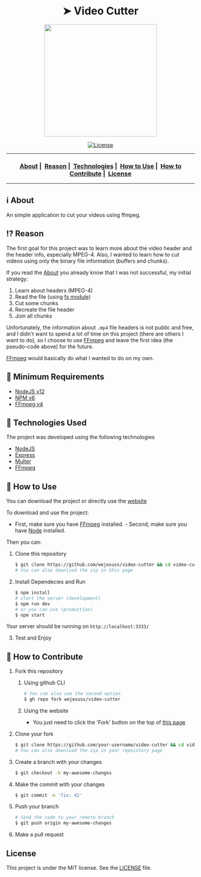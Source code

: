 [ffmpeg]: https://ffmpeg.org/
[fs-module]: https://nodejs.org/api/fs.html#fs_file_system
[about]: #information_source-about
[node]: https://nodejs.org/en/
[node-git]: https://github.com/nodejs/node
[express]: https://github.com/expressjs/express
[multer]: https://github.com/expressjs/multer
[ffmpeg-git]: https://git.ffmpeg.org/gitweb/ffmpeg.git
[website]: https://video-cutter.herokuapp.com/
[this-page]: https://github.com/wejesuss/video-cutter


<h1 align="center">➤ Video Cutter</h1>

<p align="center">
  <img src="https://ik.imagekit.io/vhx2sevqtq/mstile-310x310_xLWm7GBNY.png" width="300" heigth="300">
</p>

<p align="center">
  <a href="LICENSE">
    <img alt="License" src="https://img.shields.io/badge/license-MIT-%23F8952D">
  </a>
</p>

___

<h3 align="center">
  <a href="#information_source-about">About</a>&nbsp;|&nbsp;
  <a href="#interrobang-reason">Reason</a>&nbsp;|&nbsp;
  <a href="#rocket-technologies-used">Technologies</a>&nbsp;|&nbsp;
  <a href="#school_satchel-how-to-use">How to Use</a>&nbsp;|&nbsp;
  <a href="#link-how-to-contribute">How to Contribute</a>&nbsp;|&nbsp;
  <a href="#license">License</a>
</h3>

___


## :information_source: About

An simple application to cut your videos using ffmpeg.

## :interrobang: Reason

The first goal for this project was to learn more about the video header and the header info, especially MPEG-4. Also, I wanted to learn how to cut videos using only the binary file information (buffers and chunks).

If you read the [About][about] you already know that I was not successful, my initial strategy:

1. Learn about headers (MPEG-4)
2. Read the file (using [fs module][fs-module])
3. Cut some chunks
4. Recreate the file header
5. Join all chunks

Unfortunately, the information about `.mp4` file headers is not public and free, and I didn't want to spend a lot of time on this project (there are others I want to do), so I choose to use [FFmpeg][ffmpeg] and leave the first idea (the pseudo-code above) for the future.

[FFmpeg][ffmpeg] would basically do what I wanted to do on my own.

## :seedling: Minimum Requirements

- [NodeJS v12][node]
- [NPM v6][node]
- [FFmpeg v4][ffmpeg]

## :rocket: Technologies Used

The project was developed using the following technologies

- [NodeJS][node-git]
- [Express][express]
- [Multer][multer]
- [FFmpeg][ffmpeg-git]

## :school_satchel: How to Use
You can download the project or directly use the [website][website]

To download and use the project:

- First, make sure you have [FFmpeg][ffmpeg] installed. - Second, make sure you have [Node][node] installed.

Then you can:

1. Clone this repository
    ```bash
    $ git clone https://github.com/wejesuss/video-cutter && cd video-cutter
    # You can also download the zip in this page
    ```

2. Install Dependecies and Run
    ```bash
    $ npm install
    # start the server (development)
    $ npm run dev 
    # or you can use (production)
    $ npm start
    ```

Your server should be running on `http://localhost:3333/`

3. Test and Enjoy

## :link: How to Contribute

1. Fork this repository

    1. Using github CLI
        ```bash
        # You can also use the second option
        $ gh repo fork wejesuss/video-cutter
        ```

    2. Using the website
        - You just need to click the 'Fork' button on the top of [this page][this-page]

2. Clone your fork
    ```bash
    $ git clone https://github.com/your-username/video-cutter && cd video-cutter
    # You can also download the zip in your repository page
    ```

3. Create a branch with your changes
    ```bash
    $ git checkout -b my-awesome-changes
    ```

4. Make the commit with your changes
    ```bash
    $ git commit -m 'fix: 42'
    ```

5. Push your branch
    ```bash
    # Send the code to your remote branch
    $ git push origin my-awesome-changes
    ```

6. Make a pull request

## License

This project is under the MIT license. See the [LICENSE](LICENSE) file.
